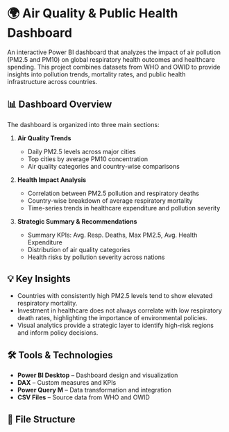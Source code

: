 # 🌍 Air Quality & Public Health Dashboard

An interactive Power BI dashboard that analyzes the impact of air pollution (PM2.5 and PM10) on global respiratory health outcomes and healthcare spending. This project combines datasets from WHO and OWID to provide insights into pollution trends, mortality rates, and public health infrastructure across countries.

## 📊 Dashboard Overview

The dashboard is organized into three main sections:
1. **Air Quality Trends**  
   - Daily PM2.5 levels across major cities  
   - Top cities by average PM10 concentration  
   - Air quality categories and country-wise comparisons

2. **Health Impact Analysis**  
   - Correlation between PM2.5 pollution and respiratory deaths  
   - Country-wise breakdown of average respiratory mortality  
   - Time-series trends in healthcare expenditure and pollution severity

3. **Strategic Summary & Recommendations**  
   - Summary KPIs: Avg. Resp. Deaths, Max PM2.5, Avg. Health Expenditure  
   - Distribution of air quality categories  
   - Health risks by pollution severity across nations

## 💡 Key Insights

- Countries with consistently high PM2.5 levels tend to show elevated respiratory mortality.
- Investment in healthcare does not always correlate with low respiratory death rates, highlighting the importance of environmental policies.
- Visual analytics provide a strategic layer to identify high-risk regions and inform policy decisions.

## 🛠️ Tools & Technologies

- **Power BI Desktop** – Dashboard design and visualization
- **DAX** – Custom measures and KPIs
- **Power Query M** – Data transformation and integration
- **CSV Files** – Source data from WHO and OWID

## 📁 File Structure

